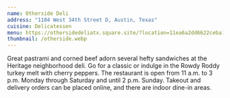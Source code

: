 ```yaml
---
name: Otherside Deli
address: "1104 West 34th Street D, Austin, Texas"
cuisine: Delicatessen
menu: https://othersidedeliatx.square.site/?location=11ea6a2dd6622ceba1470cc47a2aeaec
thumbnail: /otherside.webp
---
```


Great pastrami and corned beef adorn several hefty sandwiches at the Heritage neighborhood deli. Go for a classic or indulge in the Rowdy Roddy turkey melt with cherry peppers. The restaurant is open from 11 a.m. to 3 p.m. Monday through Saturday and until 2 p.m. Sunday. Takeout and delivery orders can be placed online, and there are indoor dine-in areas.
